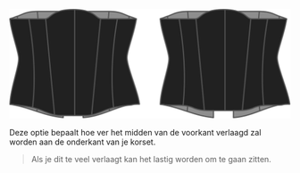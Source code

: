 
![De optie voor verlaging vooraan bij Cathrin](./frontdrop.svg)

Deze optie bepaalt hoe ver het midden van de voorkant verlaagd zal worden aan de onderkant van je korset.

> Als je dit te veel verlaagt kan het lastig worden om te gaan zitten.